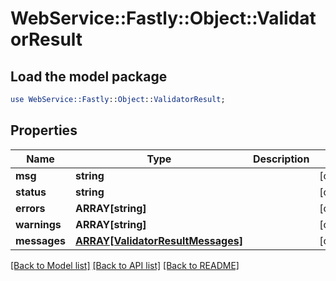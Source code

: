 # WebService::Fastly::Object::ValidatorResult

## Load the model package
```perl
use WebService::Fastly::Object::ValidatorResult;
```

## Properties
Name | Type | Description | Notes
------------ | ------------- | ------------- | -------------
**msg** | **string** |  | [optional] 
**status** | **string** |  | [optional] 
**errors** | **ARRAY[string]** |  | [optional] 
**warnings** | **ARRAY[string]** |  | [optional] 
**messages** | [**ARRAY[ValidatorResultMessages]**](ValidatorResultMessages.md) |  | [optional] 

[[Back to Model list]](../README.md#documentation-for-models) [[Back to API list]](../README.md#documentation-for-api-endpoints) [[Back to README]](../README.md)


